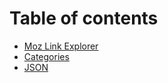 # Table of contents

* [Moz Link Explorer](README.md)
* [Categories](categories.md)
* [JSON](json.md)
